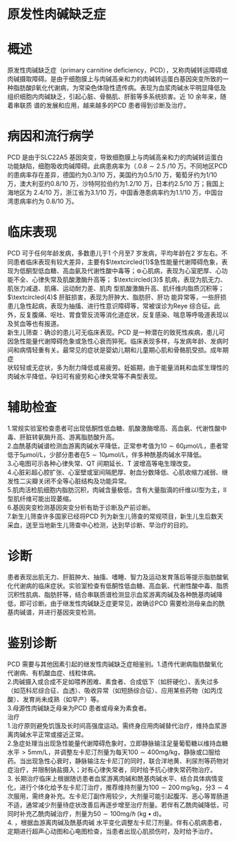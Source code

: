 # 原发性肉碱缺乏症  
# 概述  
原发性肉碱缺乏症（primary carnitine deficiency，PCD），又称肉碱转运障碍或肉碱摄取障碍。是由于细胞膜上与肉碱高亲和力的肉碱转运蛋白基因突变所致的一种脂肪酸β氧化代谢病，为常染色体隐性遗传病。表现为血浆肉碱水平明显降低及组织细胞内肉碱缺乏，引起心脏、骨骼肌、肝脏等多系统损害。近 10  余年来，随着串联质 谱的发展和应用，越来越多的PCD 患者得到诊断及治疗。  
# 病因和流行病学  
PCD 是由于SLC22A5 基因突变，导致细胞膜上与肉碱高亲和力的肉碱转运蛋白功能缺陷，细胞吸收肉碱障碍。此病患病率为（$.0.8{\sim}2.5\ /10$ 万。不同地区PCD 的患病率存在差异，德国约为0.3/10 万，美国约为0.5/10 万，葡萄牙约为1/10 万，澳大利亚约0.8/10 万，沙特阿拉伯约为1.2/10 万，日本约2.5/10 万；我国上海地区为
2.4/10 万，浙江省为3.1/10 万，中国香港患病率约为1.1/10 万，中国台湾患病率约为
0.8/10 万。  
# 临床表现  
PCD 可于任何年龄发病，多数患儿于1 个月至7 岁发病，平均年龄在2 岁左右。不同患者临床表现有较大差异，主要有$\textcircled{1}$急性能量代谢障碍危象，表现为低酮型低血糖、高血氨及代谢性酸中毒等；$\circledcirc$心肌病，表现为心室肥厚、心功能不全、心律失常及肌酸激酶升高等； $\textcircled{3}$ 肌病，表现为肌无力、肌张力减退、肌痛、运动耐力差、肌肉 型肌酸激酶升高、肌纤维内脂质沉积等； $\textcircled{4}$ 肝脏损害，表现为肝肿大、脂肪肝、肝功 能异常等，一些肝损患儿急性起病，表现为抽搐、进行性意识障碍等，常被误诊为Reye 综合征。此外，反复腹痛、呕吐、胃食管反流等消化道症状，反复感染、喘息等呼吸道表现以及贫血等也有报道。  
新生儿筛查：确诊的患儿可无临床表现。PCD 是一种潜在的致死性疾病，患儿可因急性能量代谢障碍危象或急性心衰而猝死。临床表现多样，与发病年龄、发病时间和病情轻重有关。最常见的症状是婴幼儿期和儿童期心肌和骨骼肌受损。成年期症  
状较轻或无症状，多为耐力降低或易疲劳。妊娠期，由于能量消耗和血浆生理性的肉碱水平降低，孕妇可有疲劳和心律失常等不典型表现。  
# 辅助检查  
1.常规实验室检查患者可出现低酮性低血糖、肌酸激酶增高、高血氨、代谢性酸中毒、肝脏转氨酶升高、游离脂肪酸升高。  
2.血酰基肉碱谱检测血游离肉碱水平降低，正常参考值为$10{\sim}60\mu\mathrm{mol}/\mathrm{L}$，患者常低于$5\mu\mathrm{mol}/\mathrm{L}$，少部分患者在$5{\sim}10\mu\mathrm{mol}/\mathrm{L}$，伴多种酰基肉碱水平降低。  
3.心电图可示各种心律失常、QT 间期延长、T 波增高等电生理改变。  
4.心脏彩超心腔扩张、心室壁或室间隔肥厚、射血分数降低、心肌收缩力减弱、继发性二尖瓣关闭不全等心脏结构及功能异常。  
5.肌肉活检肌细胞内脂肪沉积，肉碱含量极低，含有大量脂滴的纤维以Ⅰ型为主，Ⅱ型肌纤维可能出现萎缩。  
6.基因突变检测基因突变分析有助于诊断及产前诊断。  
7.新生儿筛查许多国家已经将PCD 列为新生儿筛查的常规项目，新生儿生后数天采血，送至当地新生儿筛查中心检测，达到早诊断、早治疗的目的。  
# 诊断  
患者表现出肌无力、肝脏肿大、抽搐、嗜睡、智力及运动发育落后等提示脂肪酸氧化代谢病的临床症状。实验室检查有低酮性低血糖、高血氨、代谢性酸中毒、脂质沉积性肌病、脂肪肝等，结合串联质谱检测显示血浆游离肉碱及各种酰基肉碱降低，即可诊断。由于继发性肉碱缺乏症更常见，故确诊PCD 需要检测母亲血的酰基肉碱谱，并进行基因突变检测。  
# 鉴别诊断  
PCD 需要与其他因素引起的继发性肉碱缺乏症相鉴别。1.遗传代谢病脂肪酸氧化代谢病、有机酸血症、线粒体病。  
2.肉碱摄入或合成不足如喂养困难、素食者、合成低下（如肝硬化）、丢失过多（如范科尼综合征、血透）、吸收异常（如短肠综合征）、应用某些药物（如丙戊酸）、发育尚未成熟（如早产）等。  
3.母源性肉碱缺乏母亲为PCD 患者或母亲为素食者。  
治疗  
1.治疗原则避免饥饿及长时间高强度运动。需终身应用肉碱替代治疗，维持血浆游离肉碱水平正常或接近正常。  
2.急症处理当出现急性能量代谢障碍危象时，立即静脉输注足量葡萄糖以维持血糖水平${>}5\mathrm{mm}/\mathrm{L}$，并调整左卡尼汀剂量为每天$100{\sim}400\mathrm{mg/kg}$，静脉或口服给药。当出现急性心衰时，静脉输注左卡尼汀的同时，联合洋地黄、利尿剂等药物对症治疗，并限制钠盐摄入；对有心律失常者，同时给予抗心律失常药物治疗。  
3. 长期治疗临床上根据随访患者血浆游离肉碱和酰基肉碱水平、结合具体病情变 化，进行个体化给予左卡尼汀治疗，推荐维持剂量为$100\sim200\,\mathrm{mg}/\mathrm{kg}$，分$3{\sim}4$次服用，需终身补充。左卡尼汀副作用较少，大剂量可能引起腹泻、恶心等胃肠道不适，通常减少剂量待症状改善后再逐步增至治疗剂量。若伴有乙酰肉碱降低，可同时补充乙酰肉碱治疗，剂量为$50{\sim}100\mathrm{mg/\hbar}\;(\mathrm{kg}\bullet\mathrm{d})$。  
4. ，根据血游离肉碱及酰基肉碱 水平变化调整左卡尼汀剂量。伴有心肌病患者，定期进行超声心动图和心电图检查，当患者出现心肌损伤时，及时给予治疗。  
